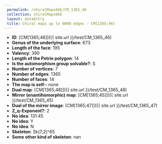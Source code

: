 ```yaml
--- 
 permalink: /chiralMaps6kE/CM_1365_46 
 collection: chiralMaps6kE
 layout: dataEntry
 title: Chiral maps up to 6000 edges - CM[1365;46]
---
```


- **ID**: [CM[1365;46]]({{ site.url }}/test/CM_1365_46)
- **Genus of the underlying surface**: 673
- **Length of the face**: 195
- **Valency**: 390
- **Length of the Petrie polygon**: 14
- **Is the automorphism group solvable?**: S
- **Number of vertices**: 7
- **Number of edges**: 1365
- **Number of faces**: 14
- **The map is self-**: none
- **Dual map**: [CM[1365;48]]({{ site.url }}/test/CM_1365_48)
- **Mirror (enantihomorphic) map**: [CM[1365;45]]({{ site.url }}/test/CM_1365_45)
- **Dual of the mirror image**: [CM[1365;47]]({{ site.url }}/test/CM_1365_47)
- **Z_q-Exponent?**: 2
- **No idea**:  131:45
- **No idea**: Y
- **No idea**: N
- **Skeleton**: Sk(7;2)^65
- **Some other kind of skeleton**: nan
